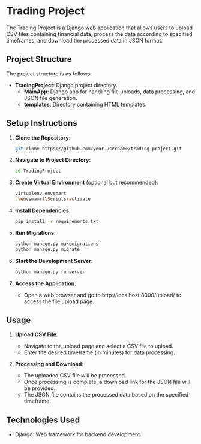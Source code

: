 # Trading Project

The Trading Project is a Django web application that allows users to upload CSV files containing financial data, process the data according to specified timeframes, and download the processed data in JSON format.

## Project Structure

The project structure is as follows:

- **TradingProject**: Django project directory.
  - **MainApp**: Django app for handling file uploads, data processing, and JSON file generation.
  - **templates**: Directory containing HTML templates.

## Setup Instructions

1. **Clone the Repository**:
   ```bash
   git clone https://github.com/your-username/trading-project.git
   ```

2. **Navigate to Project Directory**:
   ```bash
   cd TradingProject
   ```

3. **Create Virtual Environment** (optional but recommended):
   ```bash
   virtualenv envsmart
   .\envsmamrt\Scripts\activate
   ```

4. **Install Dependencies**:
   ```bash
   pip install -r requirements.txt
   ```
5. **Run Migrations**:
   ```bash
   python manage.py makemigrations
   python manage.py migrate
   ```

6. **Start the Development Server**:
   ```bash
   python manage.py runserver
   ```

7. **Access the Application**:
   - Open a web browser and go to http://localhost:8000/upload/ to access the file upload page.

## Usage

1. **Upload CSV File**:
   - Navigate to the upload page and select a CSV file to upload.
   - Enter the desired timeframe (in minutes) for data processing.

2. **Processing and Download**:
   - The uploaded CSV file will be processed.
   - Once processing is complete, a download link for the JSON file will be provided.
   - The JSON file contains the processed data based on the specified timeframe.

## Technologies Used

- Django: Web framework for backend development.
